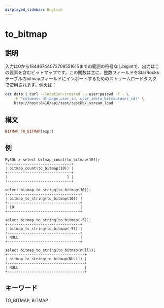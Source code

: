 ```yaml
---
displayed_sidebar: English
---
```


# to_bitmap

## 説明

入力は0から18446744073709551615までの範囲の符号なしbigintで、出力はこの要素を含むビットマップです。この関数は主に、整数フィールドをStarRocksテーブルのbitmapフィールドにインポートするためのストリームロードタスクで使用されます。例えば：

```bash
cat data | curl --location-trusted -u user:passwd -T - \
    -H "columns: dt,page,user_id, user_id=to_bitmap(user_id)" \
    http://host:8410/api/test/testDb/_stream_load
```

## 構文

```Haskell
BITMAP TO_BITMAP(expr)
```

## 例

```Plain Text
MySQL > select bitmap_count(to_bitmap(10));
+-----------------------------+
| bitmap_count(to_bitmap(10)) |
+-----------------------------+
|                           1 |
+-----------------------------+

select bitmap_to_string(to_bitmap(10));
+---------------------------------+
| bitmap_to_string(to_bitmap(10)) |
+---------------------------------+
| 10                              |
+---------------------------------+

select bitmap_to_string(to_bitmap(-5));
+---------------------------------+
| bitmap_to_string(to_bitmap(-5)) |
+---------------------------------+
| NULL                            |
+---------------------------------+

select bitmap_to_string(to_bitmap(null));
+-----------------------------------+
| bitmap_to_string(to_bitmap(NULL)) |
+-----------------------------------+
| NULL                              |
+-----------------------------------+
```

## キーワード

TO_BITMAP, BITMAP
